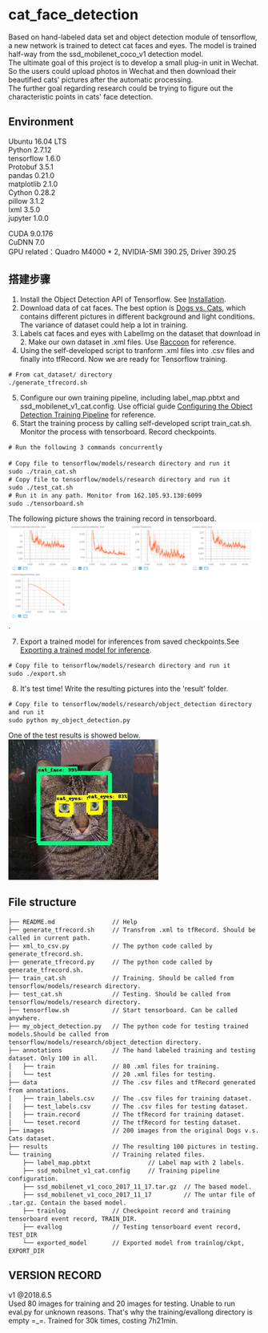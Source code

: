 # cat_face_detection
Based on hand-labeled data set and object detection module of tensorflow, a new network is trained to detect cat faces and eyes. The model is trained half-way from
the ssd_mobilenet_coco_v1 detection model. <br>
The ultimate goal of this project is to develop a small plug-in unit in Wechat. So the users could upload photos in Wechat and then download their beautified cats'
pictures after the automatic processing. <br>
The further goal regarding research could be trying to figure out the characteristic points in cats' face detection.

## Environment
Ubuntu 16.04 LTS <br>
Python 2.7.12 <br>
tensorflow 1.6.0 <br>
Protobuf 3.5.1 <br>
pandas 0.21.0 <br>
matplotlib 2.1.0 <br>
Cython 0.28.2 <br>
pillow 3.1.2 <br>
lxml 3.5.0 <br>
jupyter 1.0.0 <br>

CUDA 9.0.176 <br>
CuDNN 7.0 <br>
GPU related：Quadro M4000 * 2, NVIDIA-SMI 390.25, Driver 390.25

## 搭建步骤
1. Install the Object Detection API of Tensorflow. See [Installation](https://github.com/tensorflow/models/blob/master/research/object_detection/g3doc/installation.md).  
2. Download data of cat faces. The best option is [Dogs vs. Cats](https://www.kaggle.com/c/dogs-vs-cats), which contains different pictures in different background and light conditions. The variance of dataset could help a lot in training.
3. Labels cat faces and eyes with LabelImg on the dataset that download in 2. Make our own dataset in .xml files. Use [Raccoon](https://towardsdatascience.com/how-to-train-your-own-object-detector-with-tensorflows-object-detector-api-bec72ecfe1d9) for reference.  
4. Using the self-developed script to tranform .xml files into .csv files and finally into tfRecord. Now we are ready for Tensorflow training.
```
# From cat_dataset/ directory
./generate_tfrecord.sh
```
5. Configure our own training pipeline, including label_map.pbtxt and ssd_mobilenet_v1_cat.config. Use official guide [Configuring the Object Detection Training Pipeline](https://github.com/tensorflow/models/blob/master/research/object_detection/g3doc/configuring_jobs.md) for reference.  
6. Start the training process by calling self-developed script train_cat.sh. Monitor the process with tensorboard. Record checkpoints.
```
# Run the following 3 commands concurrently

# Copy file to tensorflow/models/research directory and run it
sudo ./train_cat.sh
# Copy file to tensorflow/models/research directory and run it
sudo ./test_cat.sh
# Run it in any path. Monitor from 162.105.93.130:6099
sudo ./tensorboard.sh
```
The following picture shows the training record in tensorboard.
![Loss](https://github.com/Orienfish/cat_face_detection/blob/master/losses.png).  

7. Export a trained model for inferences from saved checkpoints.See [Exporting a trained model for inference](https://github.com/tensorflow/models/blob/master/research/object_detection/g3doc/exporting_models.md).
```
# Copy file to tensorflow/models/research directory and run it
sudo ./export.sh
```
8. It's test time! Write the resulting pictures into the 'result' folder.
```
# Copy file to tensorflow/models/research/object_detection directory and run it
sudo python my_object_detection.py
```
One of the test results is showed below. <br>
![img](https://github.com/Orienfish/cat_face_detection/blob/master/results/cat.0.jpg)

## File structure
```
├── README.md                // Help
├── generate_tfrecord.sh     // Transfrom .xml to tfRecord. Should be called in current path.
├── xml_to_csv.py            // The python code called by generate_tfrecord.sh.
├── generate_tfrecord.py     // The python code called by generate_tfrecord.sh.
├── train_cat.sh             // Training. Should be called from tensorflow/models/research directory.
├── test_cat.sh              // Testing. Should be called from tensorflow/models/research directory.
├── tensorflow.sh            // Start tensorboard. Can be called anywhere.
├── my_object_detection.py   // The python code for testing trained models.Should be called from tensorflow/models/research/object_detection directory.
├── annotations              // The hand labeled training and testing dataset. Only 100 in all.
│   ├── train                // 80 .xml files for training.
│   └── test                 // 20 .xml files for testing.
├── data                     // The .csv files and tfRecord generated from annotations.
│   ├── train_labels.csv     // The .csv files for training dataset.
│   ├── test_labels.csv      // The .csv files for testing dataset.
│   ├── train.record         // The tfRecord for training dataset.
│   └── teset.record         // The tfRecord for testing dataset.
├── images                   // 200 images from the original Dogs v.s. Cats dataset.
├── results                  // The resulting 100 pictures in testing.
└── training                 // Training related files.
    ├── label_map.pbtxt                // Label map with 2 labels.
    ├── ssd_mobilnet_v1_cat.config     // Training pipeline configuration.
    ├── ssd_mobilenet_v1_coco_2017_11_17.tar.gz  // The based model.
    ├── ssd_mobilenet_v1_coco_2017_11_17         // The untar file of .tar.gz. Contain the based model.
    ├── trainlog             // Checkpoint record and training tensorboard event record, TRAIN_DIR.
    ├── evallog              // Testing tensorboard event record, TEST_DIR
    └── exported_model       // Exported model from trainlog/ckpt, EXPORT_DIR
```

## VERSION RECORD
v1 @2018.6.5 <br>
Used 80 images for training and 20 images for testing.
Unable to run eval.py for unknown reasons. That's why the training/evallong directory is empty =_=.
Trained for 30k times, costing 7h21min.

